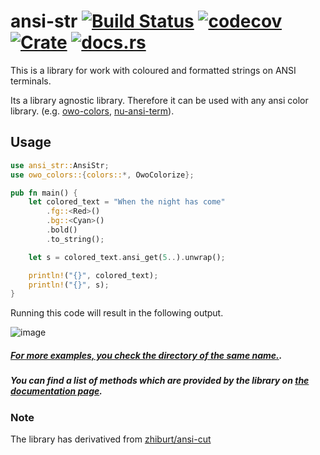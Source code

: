 # ansi-str [![Build Status](https://github.com/zhiburt/ansi-str/actions/workflows/ci.yml/badge.svg?style=for-the-badge)](https://github.com/zhiburt/ansi-str/actions) [![codecov](https://codecov.io/gh/zhiburt/ansi-str/branch/master/graph/badge.svg?token=8VGEM3ZT1T)](https://codecov.io/gh/zhiburt/ansi-str) [![Crate](https://img.shields.io/crates/v/ansi-str)](https://crates.io/crates/ansi-str) [![docs.rs](https://img.shields.io/docsrs/ansi_str?color=blue)](https://docs.rs/ansi-str/*/ansi_str/)

This is a library for work with coloured and formatted strings on ANSI terminals.

Its a library agnostic library.
Therefore it can be used with any ansi color library. (e.g. [owo-colors](https://crates.io/crates/owo-colors), [nu-ansi-term](https://crates.io/crates/nu-ansi-term)).

## Usage

```rust
use ansi_str::AnsiStr;
use owo_colors::{colors::*, OwoColorize};

pub fn main() {
    let colored_text = "When the night has come"
        .fg::<Red>()
        .bg::<Cyan>()
        .bold()
        .to_string();

    let s = colored_text.ansi_get(5..).unwrap();

    println!("{}", colored_text);
    println!("{}", s);
}
```

Running this code will result in the following output.

![image](https://user-images.githubusercontent.com/20165848/151773080-d588a474-f43c-47b3-a29d-a92f19554907.png)


##### [For more examples, you check the directory of the same name.](https://github.com/zhiburt/ansi-str/tree/master/examples).

##### You can find a list of methods which are provided by the library on [the documentation page](https://docs.rs/ansi-str/*/ansi_str/).

### Note

The library has derivatived from [zhiburt/ansi-cut](https://github.com/zhiburt/ansi-cut)
